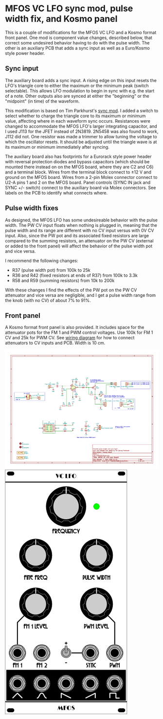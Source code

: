 # MFOS VC LFO sync mod, pulse width fix, and Kosmo panel

This is a couple of modifications for the MFOS VC LFO and a Kosmo format front panel. One mod is component value changes, described below, that correct some undesired behavior having to do with the pulse width. The other is an auxiliary PCB that adds a sync input as well as a Euro/Kosmo style power header.

## Sync input

The auxiliary board adds a sync input. A rising edge on this input resets the LFO's triangle core to either the maximum or the minimum peak (switch selectable). This allows LFO modulation to begin in sync with e.g. the start of a note. Other outputs also are synced at either the "beginning" or the "midpoint" (in time) of the waveform.

This modification is based on Tim Parkhurst's [sync mod](https://electro-music.com/forum/post-387749.html#387749).  I added a switch to select whether to charge the triangle core to its maximum or minimum value, affecting where in each waveform sync occurs. Resistances were changed to accommodate the MFOS LFO's larger integrating capacitor, and I used J113 for the JFET instead of 2N3819. 2N5458 was also found to work, J112 did not. One resistor was made a trimmer to allow tuning the voltage to which the oscillator resets. It should be adjusted until the triangle wave is at its maximum or minimum immediately after syncing.

The auxiliary board also has footprints for a Eurorack style power header with reversal protection diodes and bypass capacitors (which should be mounted there instead on on the MFOS board, where they are C2 and C6) and a terminal block. Wires from the terminal block connect to ±12 V and ground on the MFOS board. Wires from a 2-pin Molex connector connect to U2-A pins 1 and 2 on the MFOS board. Panel controls (SYNC IN jack and SYNC +/- switch) connect to the auxiliary board via Molex connectors. See labels on the PCB to identify what connects where.

## Pulse width fixes

As designed, the MFOS LFO has some undesireable behavior with the pulse width. The PW CV input floats when nothing is plugged in, meaning that the pulse width and its range are different with no CV input versus with 0V CV input. Also, since the PW pot and its associated fixed resistors are large compared to the summing resistors, an attenuator on the PW CV (external or added to the front panel) will affect the behavior of the pulse width pot and vice versa.

I recommend the following changes:

* R37 (pulse width pot) from 100k to 25k
* R36 and R42 (fixed resistors at ends of R37) from 100k to 3.3k
* R58 and R59 (summing resistors) from 10k to 200k

With these changes I find the effects of the PW pot on the PW CV attenuator and vice versa are negligible, and I get a pulse width range from the knob (with no CV) of about 7% to 91%. 

## Front panel

A Kosmo format front panel is also provided. It includes space for the attenuator pots for the FM 1 and PWM control voltages. Use 100k for FM 1 CV and 25k for PWM CV. See [wiring diagram](Images/panel_wiring.pdf)  for how to connect attenuators to CV inputs and PCB. Width is 10 cm.

![Auxiliary PCB](Docs/MFOS_VCLFO_aux.png  "Auxiliary PCB")
![Kosmo front panel](Hardware/Panel/mfos_vclfo_panel.png  "Kosmo front panel")
